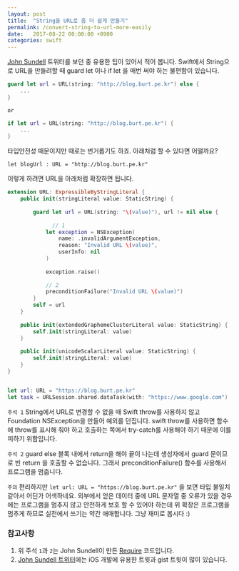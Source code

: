 ```yaml
---
layout: post
title:  "String을 URL로 좀 더 쉽게 만들기"
permalink: /convert-string-to-url-more-easily
date:   2017-08-22 00:00:00 +0900
categories: swift
---
```


[John Sundell](https://twitter.com/johnsundell) 트위터를 보던 중 유용한 팁이 있어서 적어 봅니다. Swift에서 String으로 URL을 만들려할 때 guard let 이나 if let 을 매번 써야 하는 불편함이 있습니다.

```swift
guard let url = URL(string: "http://blog.burt.pe.kr") else {
	...
}

or

if let url = URL(string: "http://blog.burt.pe.kr") {
	...
}
```

타입안전성 때문이지만 때로는 번거롭기도 하죠. 아래처럼 할 수 있다면 어떨까요?

```
let blogUrl : URL = "http://blog.burt.pe.kr"
```

이렇게 하려면 URL을 아래처럼 확장하면 됩니다.

```swift
extension URL: ExpressibleByStringLiteral {
    public init(stringLiteral value: StaticString) {
        
        guard let url = URL(string: "\(value)"), url != nil else {
        
        	  // 1
            let exception = NSException(
                name: .invalidArgumentException,
                reason: "Invalid URL \(value)",
                userInfo: nil
            )
            
            exception.raise()
            
            // 2
            preconditionFailure("Invalid URL \(value)")
        }
        self = url
    }
    
    public init(extendedGraphemeClusterLiteral value: StaticString) {
        self.init(stringLiteral: value)
    }
    
    public init(unicodeScalarLiteral value: StaticString) {
        self.init(stringLiteral: value)
    }
}


let url: URL = "https://blog.burt.pe.kr"
let task = URLSession.shared.dataTask(with: "https://www.google.com")
```

`주석 1` String에서 URL로 변경할 수 없을 때 Swift throw를 사용하지 않고 Foundation NSException을 만들어 예외를 던집니다. swift throw를 사용하면 함수에 throw를 표시해 줘야 하고 호출하는 쪽에서 try-catch를 사용해야 하기 때문에 이를 피하기 위함입니다. 

`주석 2` guard else 블록 내에서 return을 해야 끝이 나는데 생성자에서 guard 문이므로 빈 return 을 호출할 수 없습니다. 그래서 preconditionFailure() 함수를 사용해서 프로그램을 멈춥니다.

`주의` 편리하지만  `let url: URL = "https://blog.burt.pe.kr"` 을 보면 타입 불일치 같아서 어딘가 어색하네요. 외부에서 얻은 데이터 중에 URL 문자열 중 오류가 있을 경우에는 프로그램을 멈추지 않고 안전하게 보호 할 수 있어야 하는데 위 확장은 프로그램을 멈추게 하므로 실전에서 쓰기는 약간 애매합니다. 그냥 재미로 봅시다 :)

### 참고사항

 1. 위 주석 `1`과 `2`는 John Sundell이 만든 [Require](https://github.com/JohnSundell/Require) 코드입니다.
 2. [John Sundell 트위터](https://twitter.com/johnsundell)에는 iOS 개발에 유용한 트윗과 gist 트윗이 많이 있습니다.